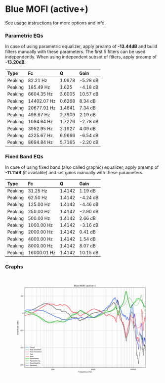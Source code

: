 # Blue MOFI (active+)
See [usage instructions](https://github.com/jaakkopasanen/AutoEq#usage) for more options and info.

### Parametric EQs
In case of using parametric equalizer, apply preamp of **-13.44dB** and build filters manually
with these parameters. The first 5 filters can be used independently.
When using independent subset of filters, apply preamp of **-13.20dB**.

| Type    | Fc          |      Q | Gain     |
|:--------|:------------|:-------|:---------|
| Peaking | 82.21 Hz    | 1.0978 | -5.28 dB |
| Peaking | 185.49 Hz   | 1.625  | -4.18 dB |
| Peaking | 6604.35 Hz  | 3.6005 | 10.57 dB |
| Peaking | 14402.07 Hz | 0.6268 | 8.34 dB  |
| Peaking | 20677.91 Hz | 1.4641 | 7.34 dB  |
| Peaking | 498.67 Hz   | 2.7909 | 2.19 dB  |
| Peaking | 1094.64 Hz  | 1.7276 | -2.78 dB |
| Peaking | 3952.95 Hz  | 2.1927 | 4.09 dB  |
| Peaking | 4225.67 Hz  | 6.9666 | -6.54 dB |
| Peaking | 8694.84 Hz  | 5.7165 | -2.20 dB |

### Fixed Band EQs
In case of using fixed band (also called graphic) equalizer, apply preamp of **-11.11dB**
(if available) and set gains manually with these parameters.

| Type    | Fc          |      Q | Gain     |
|:--------|:------------|:-------|:---------|
| Peaking | 31.25 Hz    | 1.4142 | 1.19 dB  |
| Peaking | 62.50 Hz    | 1.4142 | -4.24 dB |
| Peaking | 125.00 Hz   | 1.4142 | -4.46 dB |
| Peaking | 250.00 Hz   | 1.4142 | -2.90 dB |
| Peaking | 500.00 Hz   | 1.4142 | 2.66 dB  |
| Peaking | 1000.00 Hz  | 1.4142 | -3.16 dB |
| Peaking | 2000.00 Hz  | 1.4142 | 0.41 dB  |
| Peaking | 4000.00 Hz  | 1.4142 | 1.54 dB  |
| Peaking | 8000.00 Hz  | 1.4142 | 8.07 dB  |
| Peaking | 16000.01 Hz | 1.4142 | 10.15 dB |

### Graphs
![](./Blue%20MOFI%20(active+).png)